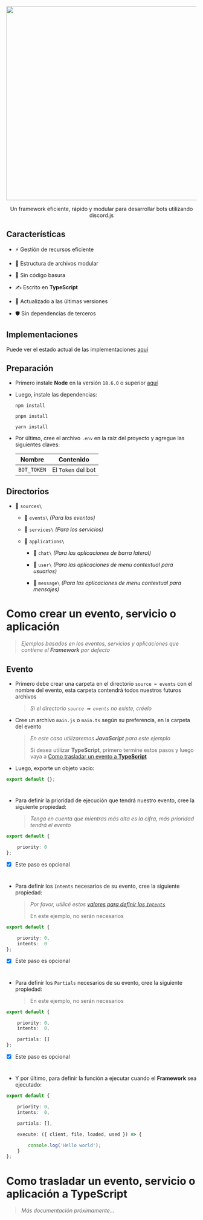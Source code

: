 <div align='center'>
    <img src='https://i.ibb.co/CKz4kQQ/logo.png' width='512' />
    <p>
        Un framework eficiente, rápido y modular para desarrollar bots utilizando discord.js
    </p>
</div>

## Características

- ⚡️ Gestión de recursos eficiente

- 🧱 Estructura de archivos modular

- 🧽 Sin código basura

- ✍ Escrito en **TypeScript**

- 🌃 Actualizado a las últimas versiones

- 🛡 Sin dependencias de terceros

## Implementaciones

Puede ver el estado actual de las implementaciones [aquí](https://themarzon.notion.site/3a93960b980b484780c38e8c9aa360e1)

## Preparación

- Primero instale **Node** en la versión ``18.6.0`` o superior [aquí](https://nodejs.org)

- Luego, instale las dependencias:
  
    ```sh-session
    npm install
    ```
    
    ```sh-session
    pnpm install
    ```

    ```sh-session
    yarn install
    ```

- Por último, cree el archivo ``.env`` en la raíz del proyecto y agregue las siguientes claves:

    | Nombre      | Contenido          |
    |-------------|--------------------|
    | `BOT_TOKEN` | El `Token` del bot |

## Directorios

- 📂 ``sources\``

    - 📂 ``events\`` _(Para los eventos)_

    - 📂 ``services\`` _(Para los servicios)_

    - 📂 ``applications\``

        - 📂 ``chat\`` _(Para las aplicaciones de barra lateral)_

        - 📂 ``user\`` _(Para las aplicaciones de menu contextual para usuarios)_

        - 📂 ``message\`` _(Para las aplicaciones de menu contextual para mensajes)_


# Como crear un evento, servicio o aplicación

> _Ejemplos basados en los eventos, servicios y aplicaciones que contiene el **Framework** por defecto_

## Evento

- Primero debe crear una carpeta en el directorio ``source ➡ events`` con el nombre del evento, esta carpeta contendrá todos nuestros futuros archivos

    > _Si el directorio ``source ➡ events`` no existe, créelo_

- Cree un archivo ``main.js`` o ``main.ts`` según su preferencia, en la carpeta del evento

    > _En este caso utilizaremos **JavaScript** para este ejemplo_
    >
    > Si desea utilizar **TypeScript**, primero termine estos pasos y luego vaya a [Como trasladar un evento a **TypeScript**]()

- Luego, exporte un objeto vacío:

```ts
export default {};
```

#

- Para definir la prioridad de ejecución que tendrá nuestro evento, cree la siguiente propiedad:

    > _Tenga en cuenta que mientras más alta es la cifra, más prioridad tendrá el evento_

```ts
export default {

    priority: 0
};
```

- [x] Este paso es opcional

#

- Para definir los ``Intents`` necesarios de su evento, cree la siguiente propiedad:

    > _Por favor, utilicé estos [valores para definir los ``Intents``](https://discord.com/developers/docs/topics/gateway#gateway-intents)_
    > 
    > En este ejemplo, no serán necesarios

```ts
export default {

    priority: 0,
    intents:  0
};
```

- [x] Este paso es opcional

#

- Para definir los ``Partials`` necesarios de su evento, cree la siguiente propiedad:

    > En este ejemplo, no serán necesarios

```ts
export default {

    priority: 0,
    intents:  0,

    partials: []
};
```

- [x] Este paso es opcional

#

- Y por último, para definir la función a ejecutar cuando el **Framework** sea ejecutado:

```ts
export default {

    priority: 0,
    intents:  0,

    partials: [],

    execute: ({ client, file, loaded, used }) => {

        console.log('Hello world');
    }
};
```

# Como trasladar un evento, servicio o aplicación a **TypeScript**

> _Más documentación próximamente..._
